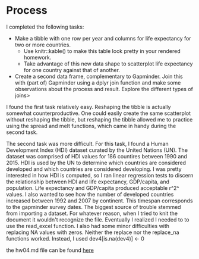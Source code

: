 # Process

I completed the following tasks:
* Make a tibble with one row per year and columns for life expectancy for two or more countries.
    + Use knitr::kable() to make this table look pretty in your rendered homework.
    + Take advantage of this new data shape to scatterplot life expectancy for one country against that of another.
* Create a second data frame, complementary to Gapminder. Join this with (part of) Gapminder using a dplyr join function and make some observations about the process and result. Explore the different types of joins>

I found the first task relatively easy. Reshaping the tibble is actually somewhat counterproductive. One could easily create the same scatterplot without reshaping the tibble, but reshaping the tibble allowed me to practice using the spread and melt functions, which came in handy during the second task.

The second task was more difficult. For this task, I found a Human Development Index (HDI) dataset curated by the United Nations (UN). The dataset was comprised of HDI values for 186 countires between 1990 and 2015. HDI is used by the UN to determine which countries are considered developed and which countries are considered developing. I was pretty interested in how HDI is computed, so I ran linear regression tests to discern the relationship between HDI and life expectancy, GDP/capita, and population. Life expectancy and GDP/capita produced acceptable r^2^ values. I also wanted to see how the number of developed countries increased between 1992 and 2007 by continent. This timespan corresponds to the gapminder survey dates. The biggest source of trouble stemmed from importing a dataset. For whatever reason, when I tried to knit the document it wouldn't recognize the file. Eventually I realized I needed to to use the read_excel function. I also had some minor difficulties with replacing NA values with zeros. Neither the replace nor the replace_na functions worked. Instead, I used dev4[is.na(dev4)] <- 0

the hw04.md file can be found [here](https://github.com/peterwhitman/STAT545-whitman-peter/blob/master/hw04/hw04.md)
